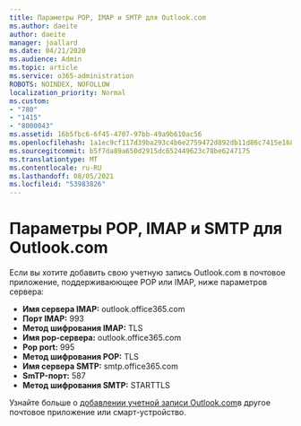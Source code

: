 ```yaml
---
title: Параметры POP, IMAP и SMTP для Outlook.com
ms.author: daeite
author: daeite
manager: joallard
ms.date: 04/21/2020
ms.audience: Admin
ms.topic: article
ms.service: o365-administration
ROBOTS: NOINDEX, NOFOLLOW
localization_priority: Normal
ms.custom:
- "780"
- "1415"
- "8000043"
ms.assetid: 16b5fbc6-6f45-4707-97bb-49a9b610ac56
ms.openlocfilehash: 1a1ec9cf117d39ba293c4b6e2759472d892db11d86c7415e1689027aa8a728ba
ms.sourcegitcommit: b5f7da89a650d2915dc652449623c78be6247175
ms.translationtype: MT
ms.contentlocale: ru-RU
ms.lasthandoff: 08/05/2021
ms.locfileid: "53983826"
---
```

# <a name="pop-imap-and-smtp-settings-for-outlookcom"></a>Параметры POP, IMAP и SMTP для Outlook.com

Если вы хотите добавить свою учетную запись Outlook.com в почтовое приложение, поддерживаюющее POP или IMAP, ниже параметров сервера:
  
- **Имя сервера IMAP:** outlook.office365.com
- **Порт IMAP:** 993
- **Метод шифрования IMAP:** TLS
- **Имя pop-сервера:** outlook.office365.com  
- **Pop port:** 995  
- **Метод шифрования POP:** TLS  
- **Имя сервера SMTP:** smtp.office365.com
- **SmTP-порт:** 587
- **Метод шифрования SMTP:** STARTTLS

Узнайте больше о [добавлении учетной записи Outlook.com](https://support.office.com/article/73f3b178-0009-41ae-aab1-87b80fa94970?wt.mc_id=Office_Outlook_com_Alchemy)в другое почтовое приложение или смарт-устройство.